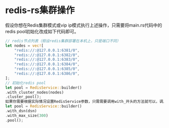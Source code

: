 # redis-rs集群操作

假设你想在Redis集群模式或vip ip模式执行上述操作，只需要将main.rs代码中的redis pool初始化改成如下代码即可。

```rust
// redis节点列表（假设redis集群部署在本机上，只是端口不同）
let nodes = vec![
    "redis://:@127.0.0.1:6381/0",
    "redis://:@127.0.0.1:6382/0",
    "redis://:@127.0.0.1:6383/0",
    "redis://:@127.0.0.1:6384/0",
    "redis://:@127.0.0.1:6385/0",
    "redis://:@127.0.0.1:6386/0",
];
// 初始化redis pool
let pool = RedisService::builder()
.with_cluster_nodes(nodes)
.cluster_pool();
如果你需要根据实际情况设置RedisService参数，只需需要调用with_开头的方法就可以，调用方式如下：
let pool = RedisService::builder()
.with_dsn(dsn)
.with_max_size(300)
.pool();
```
